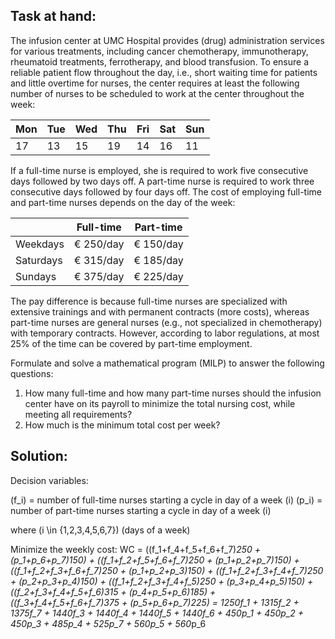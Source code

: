 ## Task at hand:

<p>The infusion center at UMC Hospital provides (drug) administration services for various treatments, including cancer chemotherapy, immunotherapy, rheumatoid treatments, ferrotherapy, and blood transfusion. To ensure a reliable patient flow throughout the day, i.e., short waiting time for patients and little overtime for nurses, the center requires at least the following number of nurses to be scheduled to work at the center throughout the week:</p>

| Mon | Tue | Wed | Thu | Fri | Sat | Sun |
|-----|-----|-----|-----|-----|-----|-----|
| 17  | 13  | 15  | 19  | 14  | 16  | 11  |

<p>If a full-time nurse is employed, she is required to work five consecutive days followed by two days off. A part-time nurse is required to work three consecutive days followed by four days off. The cost of employing full-time and part-time nurses depends on the day of the week:

|           | Full-time | Part-time |
|-----------|-----------|-----------|
| Weekdays  | € 250/day | € 150/day |
| Saturdays | € 315/day | € 185/day |
| Sundays   | € 375/day | € 225/day |

The pay difference is because full-time nurses are specialized with extensive trainings and with permanent contracts (more costs), whereas part-time nurses are general nurses (e.g., not specialized in chemotherapy) with temporary contracts. However, according to labor regulations, at most 25% of the time can be covered by part-time employment.

Formulate and solve a mathematical program (MILP) to answer the following questions:

1. How many full-time and how many part-time nurses should the infusion center have on its payroll to minimize the total nursing cost, while meeting all requirements?
2. How much is the minimum total cost per week?

## Solution:

Decision variables:

\(f_i\) = number of full-time nurses starting a cycle in day of a week \(i\)
\(p_i\) = number of part-time nurses starting a cycle in day of a week \(i\)

where 
\(i \in \{1,2,3,4,5,6,7\}\)  (days of a week)


Minimize the weekly cost:
WC = ((f_1+f_4+f_5+f_6+f_7)*250 + (p_1+p_6+p_7)*150) + ((f_1+f_2+f_5+f_6+f_7)*250 + (p_1+p_2+p_7)*150) + ((f_1+f_2+f_3+f_6+f_7)*250 + (p_1+p_2+p_3)*150) + ((f_1+f_2+f_3+f_4+f_7)*250 + (p_2+p_3+p_4)*150) + ((f_1+f_2+f_3+f_4+f_5)*250 + (p_3+p_4+p_5)*150) + ((f_2+f_3+f_4+f_5+f_6)*315 + (p_4+p_5+p_6)*185) + ((f_3+f_4+f_5+f_6+f_7)*375 + (p_5+p_6+p_7)*225)
= 1250*f_1 + 1315*f_2 + 1375*f_7 + 1440*f_3 + 1440*f_4 + 1440*f_5 + 1440*f_6 + 450*p_1 + 450*p_2 + 450*p_3 + 485*p_4 + 525*p_7 + 560*p_5 + 560*p_6



